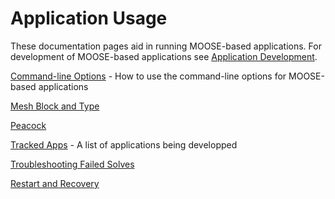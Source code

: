 # Application Usage

These documentation pages aid in running MOOSE-based applications.  For development of MOOSE-based applications see [Application Development](application_development/index.md).

[Command-line Options](command_line_usage.md) - How to use the command-line options for MOOSE-based applications

[Mesh Block and Type](mesh_block_type.md)

[Peacock](peacock.md)

[Tracked Apps](tracked_apps.md) - A list of applications being developped

[Troubleshooting Failed Solves](failed_solves.md)

[Restart and Recovery](restart_recover.md)


